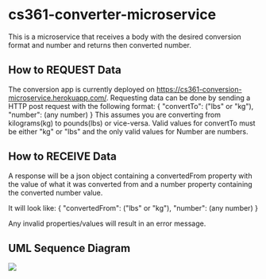 # cs361-converter-microservice
This is a microservice that receives a body with the desired conversion format and number and returns then converted number.

## How to REQUEST Data
The conversion app is currently deployed on https://cs361-conversion-microservice.herokuapp.com/. Requesting data can be done by sending a HTTP post request with the following format:
{
  "convertTo": ("lbs" or "kg"),
  "number": (any number)
}
This assumes you are converting from kilograms(kg) to pounds(lbs) or vice-versa. Valid values for convertTo must be either "kg" or "lbs" and the only valid values for Number are numbers.

## How to RECEIVE Data
A response will be a json object containing a convertedFrom property with the value of what it was converted from and a number property containing the converted number value.

It will look like:
{
  "convertedFrom": ("lbs" or "kg"),
  "number": (any number)
}

Any invalid properties/values will result in an error message.

## UML Sequence Diagram
![](https://ibb.co/WzdjQS7)
